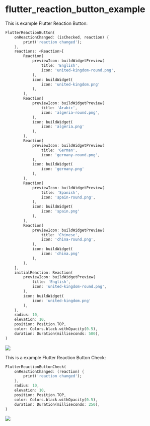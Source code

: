 # flutter_reaction_button_example

This is example Flutter Reaction Button:

```dart
FlutterReactionButton(
    onReactionChanged: (isChecked, reaction) {
        print('reaction changed');
    },
    reactions: <Reaction>[
        Reaction(
            previewIcon: buildWidgetPreview(
                title: 'English',
                icon: 'united-kingdom-round.png',
            ),
            icon: buildWidget(
                icon: 'united-kingdom.png'
            ),
        ),
        Reaction(
            previewIcon: buildWidgetPreview(
                title: 'Arabic',
                icon: 'algeria-round.png',
            ),
            icon: buildWidget(
                icon: 'algeria.png'
            ),
        ),
        Reaction(
            previewIcon: buildWidgetPreview(
                title: 'German',
                icon: 'germany-round.png',
            ),
            icon: buildWidget(
                icon: 'germany.png'
            ),
        ),
        Reaction(
            previewIcon: buildWidgetPreview(
                title: 'Spanish',
                icon: 'spain-round.png',
            ),
            icon: buildWidget(
                icon: 'spain.png'
            ),
        ),
        Reaction(
            previewIcon: buildWidgetPreview(
                title: 'Chinese',
                icon: 'china-round.png',
            ),
            icon: buildWidget(
                icon: 'china.png'
            ),
        ),
    ],
    initialReaction: Reaction(
        previewIcon: buildWidgetPreview(
            title: 'English',
            icon: 'united-kingdom-round.png',
        ),
        icon: buildWidget(
            icon: 'united-kingdom.png'
        ),
    ),
    radius: 10,
    elevation: 10,
    position: Position.TOP,
    color: Colors.black.withOpacity(0.5),
    duration: Duration(milliseconds: 500),
)
```
<img src="https://github.com/GeekAbdelouahed/flutter-reaction-button/raw/master/images/Flutter-Reaction-Button.gif"/>

This is a example Flutter Reaction Button Check:

```dart
FlutterReactionButtonCheck(
    onReactionChanged: (reaction) {
        print('reaction changed');
    },
    radius: 10,
    elevation: 10,
    position: Position.TOP,
    color: Colors.black.withOpacity(0.5),
    duration: Duration(milliseconds: 250),
)
```

<img src="https://github.com/GeekAbdelouahed/flutter-reaction-button/raw/master/images/Flutter-Reaction-Button-Check.gif"/>
